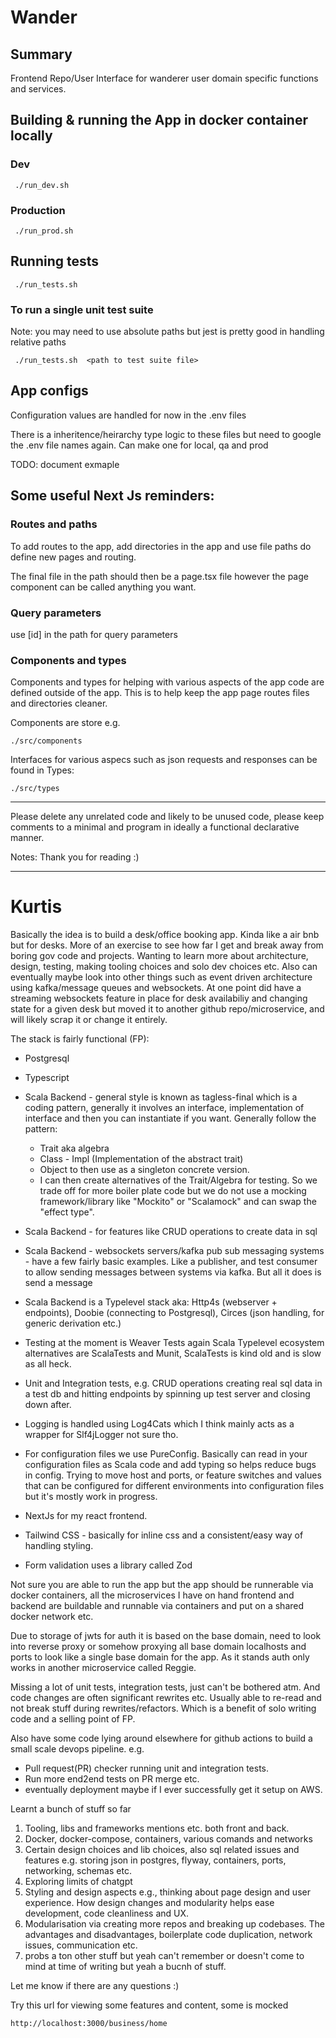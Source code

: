 # Wander

## Summary

Frontend Repo/User Interface for wanderer user domain specific functions and services.


## Building & running the App in docker container locally

### Dev

```
 ./run_dev.sh
```

### Production

```
 ./run_prod.sh
```

## Running tests

```
 ./run_tests.sh 
```

### To run a single unit test suite

Note: you may need to use absolute paths but jest is pretty good in handling relative paths

```
 ./run_tests.sh  <path to test suite file>   
```

## App configs

Configuration values are handled for now in the .env files

There is a inheritence/heirarchy type logic to these files but need to google the .env file names again.
Can make one for local, qa and prod

TODO: document exmaple

## Some useful Next Js reminders:

### Routes and paths

To add routes to the app, add directories in the app and use file paths do define new pages and routing. 

The final file in the path should then be a page.tsx file however the page component can be called anything you want.

### Query parameters

use [id] in the path for query parameters

### Components and types

Components and types for helping with various aspects of the app code are defined outside of the app. This is to help keep the app page routes files and directories cleaner. 

Components are store e.g. 

```
./src/components
```

Interfaces for various aspecs such as json requests and responses can be found in Types:
```
./src/types
```


---

Please delete any unrelated code and likely to be unused code, please keep comments to a minimal and program in ideally a functional declarative manner. 
 

Notes:
Thank you for reading :)

---

# Kurtis 

Basically the idea is to build a desk/office booking app. Kinda like a air bnb but for desks. More of an exercise to see how far I get and break away from boring gov code and projects. Wanting to learn more about architecture, design, testing, making tooling choices and solo dev choices etc. Also can eventually maybe look into other things such as event driven architecture using kafka/message queues and websockets. 
At one point did have a streaming websockets feature in place for desk availabiliy and changing state for a given desk but moved it to another github repo/microservice, and will likely scrap it or change it entirely. 

The stack is fairly functional (FP):

- Postgresql
- Typescript
- Scala Backend - general style is known as tagless-final which is a coding pattern, generally it involves an interface, implementation of interface and then you can instantiate if you want. Generally follow the pattern:
    - Trait aka algebra
    - Class - Impl (Implementation of the abstract trait)
    - Object to then use as a singleton concrete version.
    - I can then create alternatives of the Trait/Algebra for testing. So we trade off for more boiler plate code but we do not use a mocking framework/library like "Mockito" or "Scalamock" and can swap the "effect type".  

- Scala Backend - for features like CRUD operations to create data in sql
- Scala Backend - websockets servers/kafka pub sub messaging systems - have a few fairly basic examples. Like a publisher, and test consumer to allow sending messages between systems via kafka. But all it does is send a message
- Scala Backend is a Typelevel stack aka: Http4s (webserver + endpoints), Doobie (connecting to Postgresql), Circes (json handling, for generic derivation etc.)
- Testing at the moment is Weaver Tests again Scala Typelevel ecosystem alternatives are ScalaTests and Munit, ScalaTests is kind old and is slow as all heck.
- Unit and Integration tests, e.g. CRUD operations creating real sql data in a test db and hitting endpoints by spinning up test server and closing down after.
- Logging is handled using Log4Cats which I think mainly acts as a wrapper for Slf4jLogger not sure tho.
- For configuration files we use PureConfig. Basically can read in your configuration files as Scala code and add typing so helps reduce bugs in config. Trying to move host and ports, or feature switches and values that can be configured for different environments into configuration files but it's mostly work in progress.

- NextJs for my react frontend. 
- Tailwind CSS - basically for inline css and a consistent/easy way of handling styling. 
- Form validation uses a library called Zod 


Not sure you are able to run the app but the app should be runnerable via docker containers, all the microservices I have on hand frontend and backend are buildable and runnable via containers and put on a shared docker network etc. 

Due to storage of jwts for auth it is based on the base domain, need to look into reverse proxy or somehow proxying all base domain localhosts and ports to look like a single base domain for the app. As it stands auth only works in another microservice called Reggie.

Missing a lot of unit tests, integration tests, just can't be bothered atm. And code changes are often significant rewrites etc. 
Usually able to re-read and not break stuff during rewrites/refactors. Which is a benefit of solo writing code and a selling point of FP. 

Also have some code lying around elsewhere for github actions to build a small scale devops pipeline. 
e.g.
 - Pull request(PR) checker running unit and integration tests.
 - Run more end2end tests on PR merge etc. 
 - eventually deployment maybe if I ever successfully get it setup on AWS. 


 Learnt a bunch of stuff so far

  1. Tooling, libs and frameworks mentions etc. both front and back.
  2. Docker, docker-compose, containers, various comands and networks
  3. Certain design choices and lib choices, also sql related issues and features e.g. storing json in postgres, flyway, containers, ports, networking, schemas etc. 
  4. Exploring limits of chatgpt
  5. Styling and design aspects e.g., thinking about page design and user experience. How design changes and modularity helps ease development, code cleanliness and UX.
  6. Modularisation via creating more repos and breaking up codebases. The advantages and disadvantages, boilerplate code duplication, network issues, communication    etc. 
  7. probs a ton other stuff but yeah can't remember or doesn't come to mind at time of writing but yeah a bucnh of stuff.

Let me know if there are any questions :) 

Try this url for viewing some features and content, some is mocked 
```
http://localhost:3000/business/home 
```